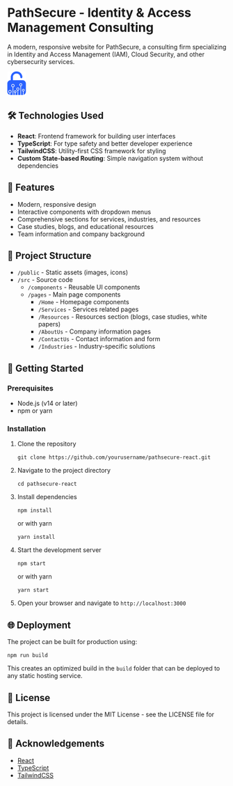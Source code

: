 # PathSecure - Identity & Access Management Consulting

A modern, responsive website for PathSecure, a consulting firm specializing in Identity and Access Management (IAM), Cloud Security, and other cybersecurity services.

![PathSecure Website](public/logo.png)

## 🛠️ Technologies Used

- **React**: Frontend framework for building user interfaces
- **TypeScript**: For type safety and better developer experience
- **TailwindCSS**: Utility-first CSS framework for styling
- **Custom State-based Routing**: Simple navigation system without dependencies

## 🚀 Features

- Modern, responsive design
- Interactive components with dropdown menus
- Comprehensive sections for services, industries, and resources
- Case studies, blogs, and educational resources
- Team information and company background

## 📁 Project Structure

- `/public` - Static assets (images, icons)
- `/src` - Source code
  - `/components` - Reusable UI components
  - `/pages` - Main page components
    - `/Home` - Homepage components
    - `/Services` - Services related pages
    - `/Resources` - Resources section (blogs, case studies, white papers)
    - `/AboutUs` - Company information pages
    - `/ContactUs` - Contact information and form
    - `/Industries` - Industry-specific solutions

## 🔧 Getting Started

### Prerequisites

- Node.js (v14 or later)
- npm or yarn

### Installation

1. Clone the repository
   ```
   git clone https://github.com/yourusername/pathsecure-react.git
   ```

2. Navigate to the project directory
   ```
   cd pathsecure-react
   ```

3. Install dependencies
   ```
   npm install
   ```
   or with yarn
   ```
   yarn install
   ```

4. Start the development server
   ```
   npm start
   ```
   or with yarn
   ```
   yarn start
   ```

5. Open your browser and navigate to `http://localhost:3000`

## 🌐 Deployment

The project can be built for production using:

```
npm run build
```

This creates an optimized build in the `build` folder that can be deployed to any static hosting service.

## 📝 License

This project is licensed under the MIT License - see the LICENSE file for details.


## 🙏 Acknowledgements

- [React](https://reactjs.org/)
- [TypeScript](https://www.typescriptlang.org/)
- [TailwindCSS](https://tailwindcss.com/)
